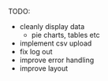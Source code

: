 TODO:

- cleanly display data
  - pie charts, tables etc
- implement csv upload
- fix log out
- improve error handling
- improve layout

